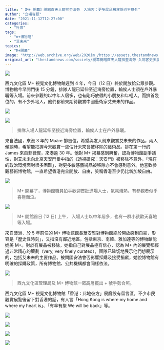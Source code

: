 ```yaml
---
title: "【M+ 開幕】開館首天人龍排至海旁　入場客：更多展品被移除也不意外"
author: "立場專題"
date: "2021-11-12T12:27:00"
categories:
  - "社會"
tags:
  - "m+博物館"
  - "艾未未"
topics:
  - "M+開幕"
image: "http://web.archive.org/web/2020im_/https://assets.thestandnews.com/media/photos/255495202_10166430426790019_2850821482644051993_n_copy.png"
original_url: "thestandnews.com/society/開幕開館首天人龍排至海旁-入場客更多展品被移除也不意外"
---
```

![](http://web.archive.org/web/2020im_/https://assets.thestandnews.com/media/photos/255495202_10166430426790019_2850821482644051993_n_copy.png)

西九文化區 M+ 視覺文化博物館遲到 4 年，今日（12 日）終於開放給公眾參觀。博物館今早開門後 15 分鐘，排隊人龍已延伸至近海旁位置，輪候人士須在戶外暴曬等入場。前來參觀的以中年人居多，也有剛巧放假的小朋友和年輕人。而排首幾位的，有不少外地人，他們都前來期待觀賞中國藝術家艾未未的作品。

![](http://web.archive.org/web/2020im_/https://assets.thestandnews.com/media/photos/255377238_10166430427355019_5718259580420099161_n_copy.png)

![](http://web.archive.org/web/2020im_/https://assets.thestandnews.com/media/photos/Image_from_iOS_68.jpg)
> 排隊入場人龍延伸至接近海旁位置，輪候人士在戶外暴曬。

來自法國，來港 3 年的 Maäre 排首位，希望與友人前來觀賞艾未未的作品，兩人傾談時，希望能把握今天觀賞一些估計未來會被移除的藝術品。排在第一行的 James 來自菲律賓，來港逾 30 年。他對 M+ 揭幕感到興奮，認為博物館副爭議性，對艾未未向北京天安門舉中指的《透視研究：天安門》被移除不意外，「現在的政治環境面對很多困難」，對更多敏感藝術品被移除亦不會感到意外。他喜歡參觀藝術博物館，一直希望香港完全開放、自由，笑稱香港至少仍比新加坡自由。

![](http://web.archive.org/web/2020im_/https://assets.thestandnews.com/media/photos/247950299_10166430427045019_2618670970417529431_n.jpg)
> M+ 開幕了，博物館職員拍手歡迎首批進場人士，氣氛熾熱，有參觀者似乎喜極而泣。

![](http://web.archive.org/web/2020im_/https://assets.thestandnews.com/media/photos/m3.jpg)
> M+ 開館首日 (12 日) 上午， 入場人士以中年居多，也有一群小孩歡天喜地等入場。

來自澳洲、於 5 年前任的 M+ 博物館館長華安雅對博物館終於開放感到自豪，形容是「歴史性時刻」，又指沒有鄰近地區，包括東京、南韓、雅加達等的博物館能媲美 M+。對於有展品被移除，她指自己對展品極有信心，認為 M+ 內的展覽都經過非常精心的策劃（very, very finely curated），團隊已確切地展示他們想展示的，包括艾未未的主要作品。被問國安法會否影響採購及接受捐獻，她說博物館有明確的採購政策，所有博物館、公共機構都會同樣依法。

![](http://web.archive.org/web/2020im_/https://assets.thestandnews.com/media/photos/m8.jpg)
> 西九文化區管理局及 M+ 博物館一眾高層擺出 + 號手勢合照。

西九文化區 M+ 視覺文化博物館「香港：此地彼方」展廳設有留言區，不少市民觀賞展覽後留下對香港的話，有人言「Hong Kong is where my home and where my heart is」、「有傘有聚 We will be back」等。

![](http://web.archive.org/web/2020im_/https://assets.thestandnews.com/media/photos/254616813_4731275740291342_4900750690438822791_n.jpg)

![](http://web.archive.org/web/2020im_/https://assets.thestandnews.com/media/photos/255403002_4731275866957996_3180027906273277002_n.jpg)

![](http://web.archive.org/web/2020im_/https://assets.thestandnews.com/media/photos/256141369_4731275680291348_5827867066967269125_n.jpg)

![](http://web.archive.org/web/2020im_/https://assets.thestandnews.com/media/photos/255061714_4731276033624646_7679677120903751898_n.jpg)